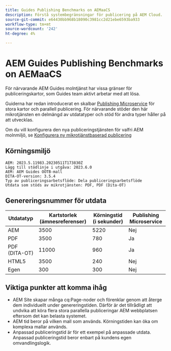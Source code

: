 ```yaml
---
title: Guides Publishing Benchmarks on AEMaaCS
description: Förstå systembegränsningar för publicering på AEM Cloud.
source-git-commit: e64430bb968b18090c3981cc2d21ebe6593ba933
workflow-type: tm+mt
source-wordcount: '242'
ht-degree: 4%

---
```



# AEM Guides Publishing Benchmarks on AEMaaCS

För närvarande AEM Guides molntjänst har vissa gränser för publiceringskartor, som Guides team aktivt arbetar med att lösa.

Guiderna har redan introducerat en skalbar [Publishing Microservice](publish-microservice-architecture-and-performance.md) för stora kartor och parallell publicering. För närvarande stöder den här mikrotjänsten en delmängd av utdatatyper och stöd för andra typer håller på att utvecklas.

Om du vill konfigurera den nya publiceringstjänsten för valfri AEM molnmiljö, se [Konfigurera ny mikrotjänstbaserad publicering](configure-microservices.md)

## Körningsmiljö

    AEM: 2023.5.11983.20230511T173830Z
    Lägg till stödlinje i utgåva: 2023.6.0
    AEM: AEM Guides OOTB-mall
    DITA-OT-version: 3.5.4
    Typ av publiceringsarbetsflöde: Dela publiceringsarbetsflöde
    Utdata som stöds av mikrotjänsten: PDF, PDF (Dita-OT)

## Genereringsnummer för utdata

| Utdatatyp | Kartstorlek (ämnesreferenser) | Körningstid (i sekunder) | Publishing Microservice |
|---------------|------------------------------|----------------------------|-----------------------|
| AEM | 3500 | 5220 | Nej |
| PDF | 3500 | 780 | Ja |
| PDF (DITA-OT) | 11000 | 960 | Ja |
| HTML5 | 3500 | 240 | Nej |
| Egen | 300 | 300 | Nej |

## Viktiga punkter att komma ihåg

- AEM Site skapar många cq:Page-noder och förenklar genom att återge dem individuellt under genereringstiden. Därför är det tillrådligt att undvika att köra flera stora parallella publiceringar AEM webbplatsen eftersom det kan belasta systemet.
- AEM tid beror på vilken mall som används. Körningstiden kan öka om komplexa mallar används.
- Anpassad publiceringstid är för ett exempel på anpassade utdata. Anpassad publiceringstid beror enbart på kundens egen omvandlingslogik.

